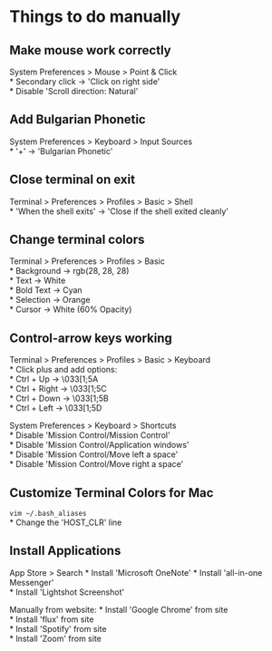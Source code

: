 # Things to do manually
## Make mouse work correctly
System Preferences > Mouse > Point & Click  
    * Secondary click -> 'Click on right side'  
    * Disable 'Scroll direction: Natural'  

## Add Bulgarian Phonetic
System Preferences > Keyboard > Input Sources  
    * '+' -> 'Bulgarian Phonetic'  

## Close terminal on exit
Terminal > Preferences > Profiles > Basic > Shell  
    * 'When the shell exits' -> 'Close if the shell exited cleanly'  

## Change terminal colors
Terminal > Preferences > Profiles > Basic  
    * Background -> rgb(28, 28, 28)  
    * Text -> White  
    * Bold Text -> Cyan  
    * Selection -> Orange  
    * Cursor -> White (60% Opacity)  

## Control-arrow keys working
Terminal > Preferences > Profiles > Basic > Keyboard  
    * Click plus and add options:  
        * Ctrl + Up -> \033[1;5A  
        * Ctrl + Right -> \033[1;5C  
        * Ctrl + Down -> \033[1;5B  
        * Ctrl + Left -> \033[1;5D  

System Preferences > Keyboard > Shortcuts  
    * Disable 'Mission Control/Mission Control'  
    * Disable 'Mission Control/Application windows'  
    * Disable 'Mission Control/Move left a space'  
    * Disable 'Mission Control/Move right a space'  

## Customize Terminal Colors for Mac
`vim ~/.bash_aliases`  
    * Change the 'HOST_CLR' line  

## Install Applications
App Store > Search
    * Install 'Microsoft OneNote' 
    * Install 'all-in-one Messenger'  
    * Install 'Lightshot Screenshot'  

Manually from website:
    * Install 'Google Chrome' from site  
    * Install 'flux' from site  
    * Install 'Spotify' from site  
    * Install 'Zoom' from site  
